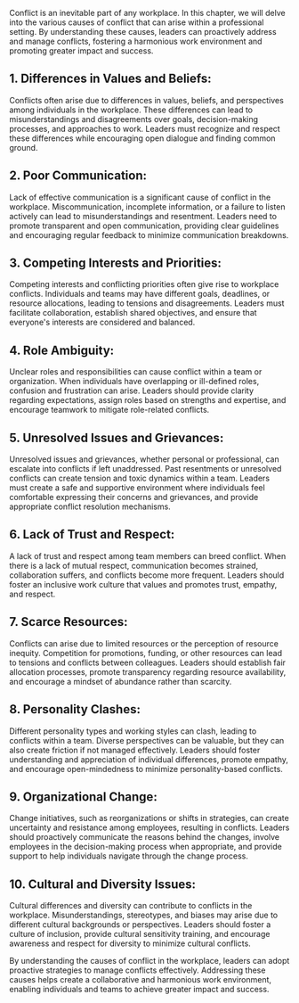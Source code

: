 
Conflict is an inevitable part of any workplace. In this chapter, we will delve into the various causes of conflict that can arise within a professional setting. By understanding these causes, leaders can proactively address and manage conflicts, fostering a harmonious work environment and promoting greater impact and success.

## 1\. **Differences in Values and Beliefs**:

Conflicts often arise due to differences in values, beliefs, and perspectives among individuals in the workplace. These differences can lead to misunderstandings and disagreements over goals, decision-making processes, and approaches to work. Leaders must recognize and respect these differences while encouraging open dialogue and finding common ground.

## 2\. **Poor Communication**:

Lack of effective communication is a significant cause of conflict in the workplace. Miscommunication, incomplete information, or a failure to listen actively can lead to misunderstandings and resentment. Leaders need to promote transparent and open communication, providing clear guidelines and encouraging regular feedback to minimize communication breakdowns.

## 3\. **Competing Interests and Priorities**:

Competing interests and conflicting priorities often give rise to workplace conflicts. Individuals and teams may have different goals, deadlines, or resource allocations, leading to tensions and disagreements. Leaders must facilitate collaboration, establish shared objectives, and ensure that everyone's interests are considered and balanced.

## 4\. **Role Ambiguity**:

Unclear roles and responsibilities can cause conflict within a team or organization. When individuals have overlapping or ill-defined roles, confusion and frustration can arise. Leaders should provide clarity regarding expectations, assign roles based on strengths and expertise, and encourage teamwork to mitigate role-related conflicts.

## 5\. **Unresolved Issues and Grievances**:

Unresolved issues and grievances, whether personal or professional, can escalate into conflicts if left unaddressed. Past resentments or unresolved conflicts can create tension and toxic dynamics within a team. Leaders must create a safe and supportive environment where individuals feel comfortable expressing their concerns and grievances, and provide appropriate conflict resolution mechanisms.

## 6\. **Lack of Trust and Respect**:

A lack of trust and respect among team members can breed conflict. When there is a lack of mutual respect, communication becomes strained, collaboration suffers, and conflicts become more frequent. Leaders should foster an inclusive work culture that values and promotes trust, empathy, and respect.

## 7\. **Scarce Resources**:

Conflicts can arise due to limited resources or the perception of resource inequity. Competition for promotions, funding, or other resources can lead to tensions and conflicts between colleagues. Leaders should establish fair allocation processes, promote transparency regarding resource availability, and encourage a mindset of abundance rather than scarcity.

## 8\. **Personality Clashes**:

Different personality types and working styles can clash, leading to conflicts within a team. Diverse perspectives can be valuable, but they can also create friction if not managed effectively. Leaders should foster understanding and appreciation of individual differences, promote empathy, and encourage open-mindedness to minimize personality-based conflicts.

## 9\. **Organizational Change**:

Change initiatives, such as reorganizations or shifts in strategies, can create uncertainty and resistance among employees, resulting in conflicts. Leaders should proactively communicate the reasons behind the changes, involve employees in the decision-making process when appropriate, and provide support to help individuals navigate through the change process.

## 10\. **Cultural and Diversity Issues**:

Cultural differences and diversity can contribute to conflicts in the workplace. Misunderstandings, stereotypes, and biases may arise due to different cultural backgrounds or perspectives. Leaders should foster a culture of inclusion, provide cultural sensitivity training, and encourage awareness and respect for diversity to minimize cultural conflicts.

By understanding the causes of conflict in the workplace, leaders can adopt proactive strategies to manage conflicts effectively. Addressing these causes helps create a collaborative and harmonious work environment, enabling individuals and teams to achieve greater impact and success.
